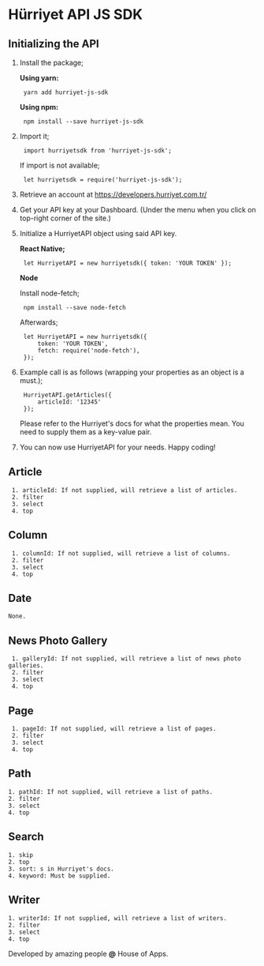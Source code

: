 # Hürriyet API JS SDK

## Initializing the API

1. Install the package;

	**Using yarn:**
	
	    yarn add hurriyet-js-sdk

	**Using npm:**
	
	    npm install --save hurriyet-js-sdk

2. Import it;

	    import hurriyetsdk from 'hurriyet-js-sdk';

	If import is not available;

		let hurriyetsdk = require('hurriyet-js-sdk');

3. Retrieve an account at https://developers.hurriyet.com.tr/
4. Get your API key at your Dashboard. (Under the menu when you click on top-right corner of the site.)
5. Initialize a HurriyetAPI object using said API key.

	**React Native;**
	
		let HurriyetAPI = new hurriyetsdk({ token: 'YOUR TOKEN' });

	**Node**
		
	Install node-fetch;
		
		npm install --save node-fetch
		
	Afterwards;
	
		let HurriyetAPI = new hurriyetsdk({
			token: 'YOUR TOKEN',
			fetch: require('node-fetch'),
		});
6. Example call is as follows (wrapping your properties as an object is a must.);

		HurriyetAPI.getArticles({
			articleId: '12345'
		});
	Please refer to the Hurriyet's docs for what the properties mean. You need to supply them as a key-value pair.
7. You can now use HurriyetAPI for your needs. Happy coding!

## Article
	 1. articleId: If not supplied, will retrieve a list of articles.
	 2. filter
	 3. select
	 4. top
## Column
	 1. columnId: If not supplied, will retrieve a list of columns.
	 2. filter
	 3. select
	 4. top
## Date
	None.
## News Photo Gallery
	 1. galleryId: If not supplied, will retrieve a list of news photo galleries.
	 2. filter
	 3. select
	 4. top
## Page
	 1. pageId: If not supplied, will retrieve a list of pages.
	 2. filter
	 3. select
	 4. top
## Path
	1. pathId: If not supplied, will retrieve a list of paths.
	2. filter
	3. select
	4. top
## Search
	1. skip
	2. top
	3. sort: s in Hurriyet's docs.
	4. keyword: Must be supplied.
## Writer
	1. writerId: If not supplied, will retrieve a list of writers.
	2. filter
	3. select
	4. top

Developed by amazing people **@** House of Apps.
